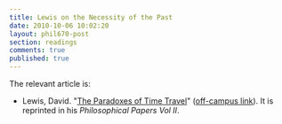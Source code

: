 ```yaml
---
title: Lewis on the Necessity of the Past
date: 2010-10-06 10:02:20
layout: phil670-post
section: readings
comments: true
published: true
---
```


The relevant article is:

+   Lewis, David. "[The Paradoxes of Time Travel](http://www.jstor.org/stable/20009616)" ([off-campus link](http://www.jstor.org.proxy.lib.ohio-state.edu/stable/20009616)). It is reprinted in his *Philosophical Papers Vol II*.
